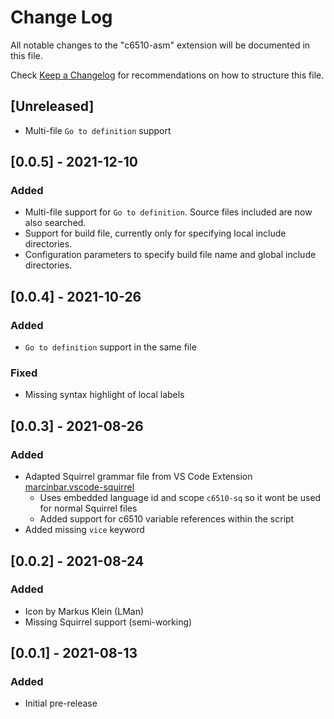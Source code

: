 # Change Log

All notable changes to the "c6510-asm" extension will be documented in this file.

Check [Keep a Changelog](http://keepachangelog.com/) for recommendations on how to structure this file.

## [Unreleased]
- Multi-file `Go to definition` support

## [0.0.5] - 2021-12-10
### Added
- Multi-file support for `Go to definition`. Source files included are now also searched.
- Support for build file, currently only for specifying local include directories.
- Configuration parameters to specify build file name and global include directories.

## [0.0.4] - 2021-10-26
### Added
- `Go to definition` support in the same file

### Fixed
- Missing syntax highlight of local labels

## [0.0.3] - 2021-08-26
### Added
- Adapted Squirrel grammar file from VS Code Extension [marcinbar.vscode-squirrel](https://bitbucket.org/marcinbar91/vscode-squirrel/src/master/)
  - Uses embedded language id and scope `c6510-sq` so it wont be used for normal Squirrel files
  - Added support for c6510 variable references within the script
- Added missing `vice` keyword

## [0.0.2] - 2021-08-24
### Added
- Icon by Markus Klein (LMan)
- Missing Squirrel support (semi-working)

## [0.0.1] - 2021-08-13
### Added
- Initial pre-release
